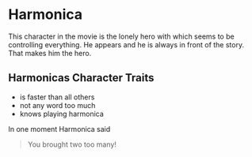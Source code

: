 # Harmonica

This character in the movie is the lonely hero with which seems to be controlling everything.
He appears and he is always in front of the story.
That makes him the hero.




## Harmonicas Character Traits

* is faster than all others
* not any word too much
* knows playing harmonica

In one moment Harmonica said
> You brought two too many!
